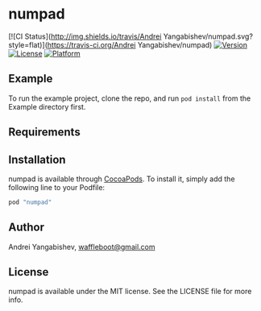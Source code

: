 # numpad

[![CI Status](http://img.shields.io/travis/Andrei Yangabishev/numpad.svg?style=flat)](https://travis-ci.org/Andrei Yangabishev/numpad)
[![Version](https://img.shields.io/cocoapods/v/numpad.svg?style=flat)](http://cocoapods.org/pods/numpad)
[![License](https://img.shields.io/cocoapods/l/numpad.svg?style=flat)](http://cocoapods.org/pods/numpad)
[![Platform](https://img.shields.io/cocoapods/p/numpad.svg?style=flat)](http://cocoapods.org/pods/numpad)

## Example

To run the example project, clone the repo, and run `pod install` from the Example directory first.

## Requirements

## Installation

numpad is available through [CocoaPods](http://cocoapods.org). To install
it, simply add the following line to your Podfile:

```ruby
pod "numpad"
```

## Author

Andrei Yangabishev, waffleboot@gmail.com

## License

numpad is available under the MIT license. See the LICENSE file for more info.

